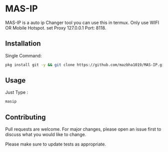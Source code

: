 # MAS-IP

MAS-IP is a auto ip Changer tool you can use this in termux. Only use WIFI OR Mobile Hotspot. set Proxy 127.0.0.1 Port: 8118.

## Installation

Single Command:
```bash
pkg install git -y && git clone https://github.com/mazbha1019/MAS-IP.git && cd MAS-IP && bash install.sh
```

## Usage

Just Type : 
```bash 
masip
```

## Contributing

Pull requests are welcome. For major changes, please open an issue first
to discuss what you would like to change.

Please make sure to update tests as appropriate.

